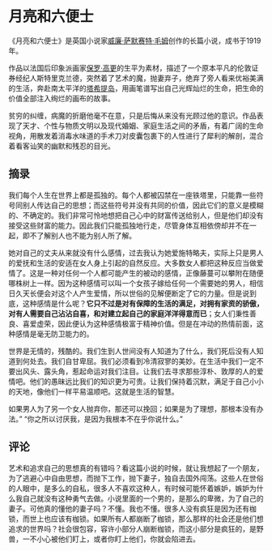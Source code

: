 # 月亮和六便士

《月亮和六便士》是英国小说家[威廉·萨默赛特·毛姆](https://baike.baidu.com/item/威廉·萨默赛特·毛姆/7737313?fromModule=lemma_inlink)创作的长篇小说，成书于1919年。

作品以法国后印象派画家[保罗·高更](https://baike.baidu.com/item/保罗·高更?fromModule=lemma_inlink)的生平为素材，描述了一个原本平凡的伦敦证券经纪人斯特里克兰德，突然着了艺术的魔，抛妻弃子，绝弃了旁人看来优裕美满的生活，奔赴南太平洋的[塔希提岛](https://baike.baidu.com/item/塔希提岛/1554789?fromModule=lemma_inlink)，用画笔谱写出自己光辉灿烂的生命，把生命的价值全部注入绚烂的画布的故事。

贫穷的纠缠，病魔的折磨他毫不在意，只是后悔从来没有光顾过他的意识。作品表现了天才、个性与物质文明以及现代婚姻、家庭生活之间的矛盾，有着广阔的生命视角，用散发着消毒水味道的手术刀对皮囊包裹下的人性进行了犀利的解剖，混合着看客讪笑的幽默和残忍的目光。

## 摘录

我们每个人生在世界上都是孤独的。每个人都被囚禁在一座铁塔里，只能靠一些符号同别人传达自己的思想；而这些符号并没有共同的价值，因此它们的意义是模糊的、不确定的。我们非常可怜地想把自己心中的财富传送给别人，但是他们却没有接受这些财富的能力。因此我们只能孤独地行走，尽管身体互相依傍却并不在一起，即不了解别人也不能为别人所了解。

她对自己的丈夫从来就没有什么感情，过去我认为她爱施特略夫，实际上只是男人的爱抚和生活的安适在女人身上引起的自然反应。大多数女人都把这种反应当做爱情了。这是一种对任何一个人都可能产生的被动的感情，正像藤蔓可以攀附在随便哪株树上一样。因为这种感情可以叫一个女孩子嫁给任何一个需要她的男人，相信日久天长便会对这个人产生爱情，所以世俗的见解便断定了它的力量。但是说到底，这种感情是什么呢？**它只不过是对有保障的生活的满足，对拥有家资的骄傲，对有人需要自己沾沾自喜，和对建立起自己的家庭洋洋得意而已**；女人们秉性善良、喜爱虚荣，因此便认为这种感情极富于精神价值。但是在冲动的热情前面，这种感情是毫无防卫能力的。

世界是无情的，残酷的。我们生到人世间没有人知道为了什么，我们死后没有人知道到何处去。我们自甘卑屈。我们必须看到冷清寂寥的美妙。在生活中我们一定不要出风头、露头角，惹起命运对我们注目。让我们去寻求那些淳朴、敦厚的人的爱情吧。他们的愚昧远比我们的知识更为可贵。让我们保持着沉默，满足于自己小小的天地，像他们一样平易温顺吧。这就是生活的智慧。

如果男人为了另一个女人抛弃你，那还可以挽回；如果是为了理想，那根本没有办法。” “你之所以讨厌我，是因为我根本不在乎你说什么。”

## 评论

艺术和追求自己的思想真的有错吗？看这篇小说的时候，就让我想起了一个朋友，为了逃避心中自由思想，而抛下工作，抛下妻子，独自去国外闯荡。这些人在世俗的人眼中，是多么的自私，很多人不喜欢这种人，有时候可能怀着嫉妒，嫉妒为什么我自己就没有这种勇气去做。小说里面的一个男的，是那么的卑微，为了自己的妻子。可他真的懂他的妻子吗？不懂。我也不懂。很多人没有疯狂是因为还有枷锁，而世上也应该有枷锁。如果所有人都崩断了枷锁，那么那样的社会还是他们想追求的世界吗？社会很包容，容许小部分人崩断枷锁，而这小部分是疯狂的，是野兽，一不小心被他们盯上，或者你盯上他们，你就会陷进去。